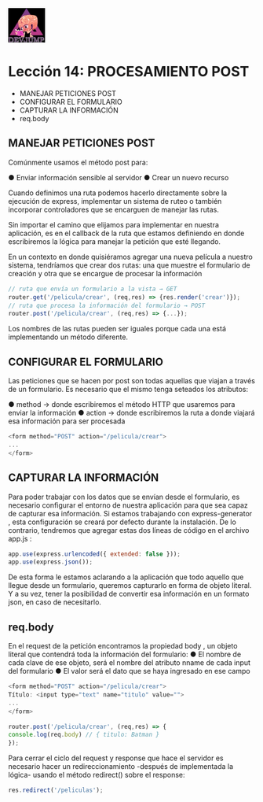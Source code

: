 <img  src='../logo.png' height='70px'>

# Lección 14: PROCESAMIENTO POST

* MANEJAR PETICIONES POST
* CONFIGURAR EL FORMULARIO
* CAPTURAR LA INFORMACIÓN
* req.body

## MANEJAR PETICIONES POST

Comúnmente usamos el método post para:

● Enviar información sensible al servidor
● Crear un nuevo recurso

Cuando definimos una ruta podemos hacerlo directamente sobre la ejecución de express, implementar un sistema de ruteo o también incorporar controladores que se encarguen de manejar las rutas.

Sin importar el camino que elijamos para implementar en nuestra aplicación, es en el callback de la ruta que estamos definiendo en donde escribiremos la lógica para manejar la petición que esté llegando.

En un contexto en donde quisiéramos agregar una nueva película a nuestro sistema, tendríamos que crear dos rutas: una que muestre el formulario de creación y otra que se encargue de procesar la información

```javascript
// ruta que envía un formulario a la vista → GET
router.get('/pelicula/crear', (req,res) => {res.render('crear')});
// ruta que procesa la información del formulario → POST
router.post('/pelicula/crear', (req,res) => {...});
```

Los nombres de las rutas pueden ser iguales porque cada una está implementando un método diferente.

## CONFIGURAR EL FORMULARIO

Las peticiones que se hacen por post son todas aquellas que viajan a través de un formulario. Es necesario que el mismo tenga seteados los atributos:

● method → donde escribiremos el método HTTP que usaremos para enviar la información
● action → donde escribiremos la ruta a donde viajará esa información para ser procesada

```javascript
<form method="POST" action="/pelicula/crear">
...
</form> 
```

## CAPTURAR LA INFORMACIÓN

Para poder trabajar con los datos que se envían desde el formulario, es necesario configurar el entorno de nuestra aplicación para que sea capaz de capturar esa información.
Si estamos trabajando con express-generator , esta configuración se creará por defecto durante la instalación.
De lo contrario, tendremos que agregar estas dos líneas de código en el archivo app.js :

```javascript
app.use(express.urlencoded({ extended: false }));
app.use(express.json());
```

De esta forma le estamos aclarando a
la aplicación que todo aquello que
llegue desde un formulario, queremos
capturarlo en forma de objeto literal.
Y a su vez, tener la posibilidad de
convertir esa información en un
formato json, en caso de necesitarlo.

## req.body

En el request de la petición encontramos la propiedad body , un objeto literal que contendrá toda la información del formulario:
● El nombre de cada clave de ese objeto, será el nombre del atributo nname de cada input del formulario
● El valor será el dato que se haya ingresado en ese campo

```javascript
<form method="POST" action="/pelicula/crear">
Título: <input type="text" name="titulo" value="">
...
</form> 
```

```javascript
router.post('/pelicula/crear', (req,res) => {
console.log(req.body) // { titulo: Batman }
});
```

Para cerrar el ciclo del request y response que hace el servidor es necesario hacer un redireccionamiento -después de implementada la lógica- usando el método redirect() sobre el response:

```javascript
res.redirect('/peliculas');
```
